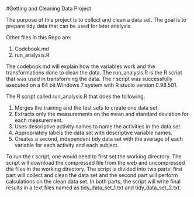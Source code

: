 #Getting and Cleaning Data Project

The purpose of this project is to collect and clean a data set. The goal is to prepare tidy data that can be used for later analysis.

Other files in this Repo are:

1. Codebook.md
2. run_analysis.R

The codebook.md will explain how the variables work and the transformations done to clean the data. The run_analysis.R is the R script that was used in transforming the data. The r script was successfully executed on a 64 bit Windows 7 system with R  studio version 0.98.501. 

The R script called run_analysis.R that does the following. 

1. Merges the training and the test sets to create one data set.
2. Extracts only the measurements on the mean and standard deviation for each measurement. 
3. Uses descriptive activity names to name the activities in the data set
4. Appropriately labels the data set with descriptive variable names. 
5. Creates a second, independent tidy data set with the average of each variable for each activity and each subject. 

To run the r script, one would need to first set the working directory. The script will download the compressed file from the web and uncompressed the files in the working directory. The script is divided into two parts: first part will collect and clean the data set and the second part will perform calculations on the clean data set. In both parts, the script will write final results in a text files named as tidy_data_set_1.txt and tidy_data_set_2.txt.
